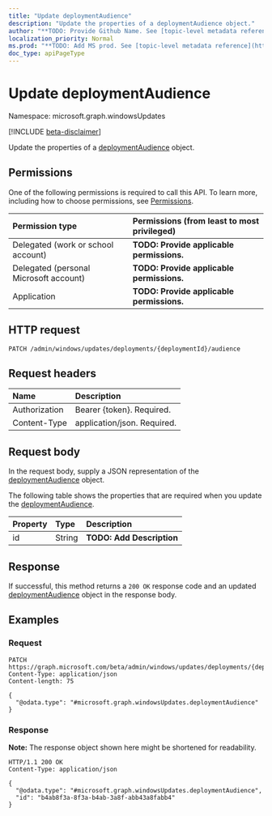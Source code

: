 ```yaml
---
title: "Update deploymentAudience"
description: "Update the properties of a deploymentAudience object."
author: "**TODO: Provide Github Name. See [topic-level metadata reference](https://msgo.azurewebsites.net/add/document/guidelines/metadata.html#topic-level-metadata)**"
localization_priority: Normal
ms.prod: "**TODO: Add MS prod. See [topic-level metadata reference](https://msgo.azurewebsites.net/add/document/guidelines/metadata.html#topic-level-metadata)**"
doc_type: apiPageType
---
```


# Update deploymentAudience
Namespace: microsoft.graph.windowsUpdates

[!INCLUDE [beta-disclaimer](../../includes/beta-disclaimer.md)]

Update the properties of a [deploymentAudience](../resources/windowsupdates-deploymentaudience.md) object.

## Permissions
One of the following permissions is required to call this API. To learn more, including how to choose permissions, see [Permissions](/graph/permissions-reference).

|Permission type|Permissions (from least to most privileged)|
|:---|:---|
|Delegated (work or school account)|**TODO: Provide applicable permissions.**|
|Delegated (personal Microsoft account)|**TODO: Provide applicable permissions.**|
|Application|**TODO: Provide applicable permissions.**|

## HTTP request

<!-- {
  "blockType": "ignored"
}
-->
``` http
PATCH /admin/windows/updates/deployments/{deploymentId}/audience
```

## Request headers
|Name|Description|
|:---|:---|
|Authorization|Bearer {token}. Required.|
|Content-Type|application/json. Required.|

## Request body
In the request body, supply a JSON representation of the [deploymentAudience](../resources/windowsupdates-deploymentaudience.md) object.

The following table shows the properties that are required when you update the [deploymentAudience](../resources/windowsupdates-deploymentaudience.md).

|Property|Type|Description|
|:---|:---|:---|
|id|String|**TODO: Add Description**|



## Response

If successful, this method returns a `200 OK` response code and an updated [deploymentAudience](../resources/windowsupdates-deploymentaudience.md) object in the response body.

## Examples

### Request
<!-- {
  "blockType": "request",
  "name": "update_deploymentaudience"
}
-->
``` http
PATCH https://graph.microsoft.com/beta/admin/windows/updates/deployments/{deploymentId}/audience
Content-Type: application/json
Content-length: 75

{
  "@odata.type": "#microsoft.graph.windowsUpdates.deploymentAudience"
}
```


### Response
**Note:** The response object shown here might be shortened for readability.
<!-- {
  "blockType": "response",
  "truncated": true
}
-->
``` http
HTTP/1.1 200 OK
Content-Type: application/json

{
  "@odata.type": "#microsoft.graph.windowsUpdates.deploymentAudience",
  "id": "b4ab8f3a-8f3a-b4ab-3a8f-abb43a8fabb4"
}
```

